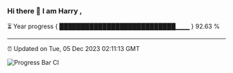 ### Hi there 👋 I am Harry , 

⏳ Year progress { ███████████████████████████▁▁▁ } 92.63 %

---

⏰ Updated on Tue, 05 Dec 2023 02:11:13 GMT

![Progress Bar CI](https://github.com/duykhang68/duykhang68/workflows/Progress%20Bar%20CI/badge.svg)
